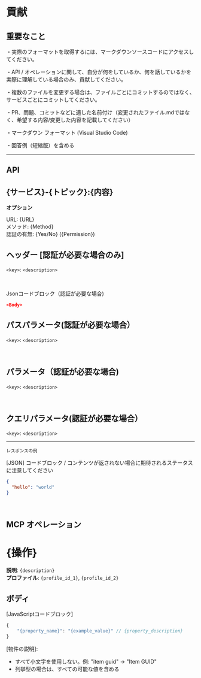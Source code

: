 # 貢献

## 重要なこと

 ・実際のフォーマットを取得するには、マークダウンソースコードにアクセスしてください。
 
 ・API / オペレーションに関して、自分が何をしているか、何を話しているかを実際に理解している場合のみ、貢献してください。
 
 ・複数のファイルを変更する場合は、ファイルごとにコミットするのではなく、サービスごとにコミットしてください。
 
 ・PR、問題、コミットなどに適した名前付け（変更されたファイル.mdではなく、希望する内容/変更した内容を記載してください）
 
 ・マークダウン フォーマット (Visual Studio Code)
 
 ・回答例（短縮版）を含める

---

## API

## {サービス}-{トピック}:{内容}

**オプション**

URL: {URL} <br/>
メソッド: {Method} <br/>
認証の有無: {Yes/No} ({Permission})

## ヘッダー [認証が必要な場合のみ]

`<key>`: `<description>`

<br/>

Jsonコードブロック（認証が必要な場合)

```json
<Body>
```

## パスパラメータ(認証が必要な場合）

`<key>`: `<description>`

<br/>

## パラメータ（認証が必要な場合)

`<key>`: `<description>`

<br/>

## クエリパラメータ(認証が必要な場合）

`<key>`: `<description>`

---



`レスポンスの例`

[JSON] コードブロック / コンテンツが返されない場合に期待されるステータスに注意してください

```json
{
  "hello": "world"
}
```

<br/>

## MCP オペレーション

#  {操作}

**説明**: `{description}` <br/>
**プロファイル**: `{profile_id_1}`, `{profile_id_2}`

## ボディ

[JavaScriptコードブロック]

```js
{
    "{property_name}": "{example_value}" // {property_description}
}
```

[物件の説明]:


- すべて小文字を使用しない。例: "item guid" -> "Item GUID"
- 列挙型の場合は、すべての可能な値を含める
